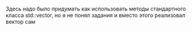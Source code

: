 Здесь надо было придумать как использовать методы стандартного класса std::vector, но я не понял задания и вместо этого реализовал вектор сам

